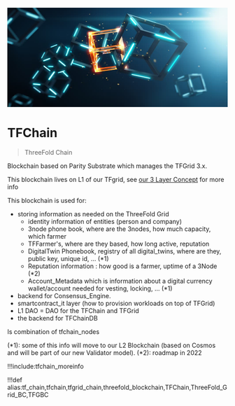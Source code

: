 ![](img/blockchain.png)

# TFChain

> ThreeFold Chain

Blockchain based on Parity Substrate which manages the TFGrid 3.x.

This blockchain lives on L1 of our TFgrid, see [our 3 Layer Concept](3layer_approach) for more info

This blockchain is used for:

- storing information as needed on the ThreeFold Grid
  - identity information of entities (person and company)
  - 3node phone book, where are the 3nodes, how much capacity, which farmer 
  - TFFarmer's, where are they based, how long active, reputation
  - DigitalTwin Phonebook, registry of all digital_twins, where are they, public key, unique id, ...  (\*1)
  - Reputation information : how good is a farmer, uptime of a 3Node (\*2)
  - Account_Metadata which is information about a digital currency wallet/account needed for vesting, locking, ... (\*1)
- backend for Consensus_Engine.
- smartcontract_it layer (how to provision workloads on top of TFGrid)
- L1 DAO = DAO for the TFChain and TFGrid
- the backend for TFChainDB

Is combination of tfchain_nodes

(\*1): some of this info will move to our L2 Blockchain (based on Cosmos and will be part of our new Validator model).
(\*2): roadmap in 2022

!!!include:tfchain_moreinfo


!!!def alias:tf_chain,tfchain,tfgrid_chain,threefold_blockchain,TFChain,ThreeFold_Grid_BC,TFGBC

